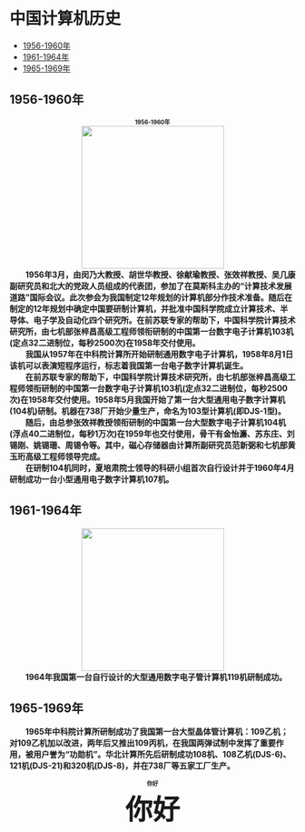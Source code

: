# 中国计算机历史

- [1956-1960年](#1956-1960年)
- [1961-1964年](#1961-1964年)
- [1965-1969年](#1965-1969年)

## 1956-1960年
<div align=center><font size=1><b>1956-1960年<b></font></div>
  <div align=center><img src="https://raw.githubusercontent.com/lmm327/hello/main/2.png" width="251" height="251"></div>
    &emsp;&emsp;1956年3月，由闵乃大教授、胡世华教授、徐献瑜教授、张效祥教授、吴几康副研究员和北大的党政人员组成的代表团，参加了在莫斯科主办的“计算技术发展道路”国际会议。此次参会为我国制定12年规划的计算机部分作技术准备。随后在制定的12年规划中确定中国要研制计算机，并批准中国科学院成立计算技术、半导体、电子学及自动化四个研究所。在前苏联专家的帮助下，中国科学院计算技术研究所，由七机部张梓昌高级工程师领衔研制的中国第一台数字电子计算机103机(定点32二进制位，每秒2500次)在1958年交付使用。<br> 
    &emsp;&emsp;我国从1957年在中科院计算所开始研制通用数字电子计算机，1958年8月1日该机可以表演短程序运行，标志着我国第一台电子数字计算机诞生。<br>
    &emsp;&emsp;在前苏联专家的帮助下，中国科学院计算技术研究所，由七机部张梓昌高级工程师领衔研制的中国第一台数字电子计算机103机(定点32二进制位，每秒2500次)在1958年交付使用。1958年5月我国开始了第一台大型通用电子数字计算机(104机)研制。机器在738厂开始少量生产，命名为103型计算机(即DJS-1型)。<br>
    &emsp;&emsp;随后，由总参张效祥教授领衔研制的中国第一台大型数字电子计算机104机(浮点40二进制位，每秒1万次)在1959年也交付使用，骨干有金怡濂、苏东庄、刘锡刚、姚锡珊、周锡令等。其中，磁心存储器由计算所副研究员范新弼和七机部黄玉珩高级工程师领导完成。<br> 
    &emsp;&emsp;在研制104机同时，夏培肃院士领导的科研小组首次自行设计并于1960年4月研制成功一台小型通用电子数字计算机107机。<br>

## 1961-1964年
   <div align=center><img src="https://raw.githubusercontent.com/lmm327/hello/main/1.png" width="251" height="251"></div>
   &emsp;&emsp;1964年我国第一台自行设计的大型通用数字电子管计算机119机研制成功。<br>
 

## 1965-1969年

  &emsp;&emsp;1965年中科院计算所研制成功了我国第一台大型晶体管计算机：109乙机；对109乙机加以改进，两年后又推出109丙机，在我国两弹试制中发挥了重要作用，被用户誉为“功勋机”。华北计算所先后研制成功108机、108乙机(DJS-6)、121机(DJS-21)和320机(DJS-8)，并在738厂等五家工厂生产。<br>


<div align=center><font size=1><b>你好<b></font></div>


<div align=center><font size=7><b>你好<b></font></div>


